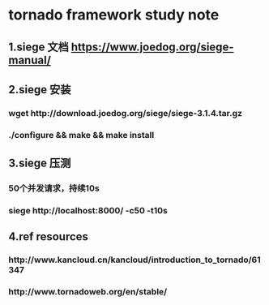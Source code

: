 <h1>tornado framework study note </h1>

<h2>1.siege 文档 <a href="https://www.joedog.org/siege-manual/">https://www.joedog.org/siege-manual/</a></h2>

<h2>2.siege 安装</h2>
<h3>wget http://download.joedog.org/siege/siege-3.1.4.tar.gz</h3>
<h3>./configure && make && make install </h3>

<h2>3.siege 压测</h2>
<h3>50个并发请求，持续10s </h3>
<h3>siege http://localhost:8000/ -c50 -t10s </h3>

<h2>4.ref resources </h2>
<h3>http://www.kancloud.cn/kancloud/introduction_to_tornado/61347 </h3>
<h3>http://www.tornadoweb.org/en/stable/</h3>

